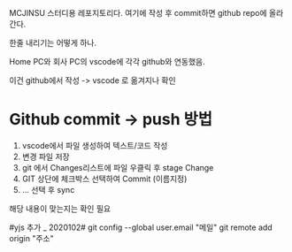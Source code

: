 MCJINSU 스터디용 레포지토리다.
여기에 작성 후 commit하면  github repo에 올라간다.

한줄 내리기는 어떻게 하나.

Home PC와 회사 PC의 vscode에 각각 github와 연동했음. 

이건 github에서 작성 -> vscode 로 옮겨지나 확인



# Github commit -> push 방법 #

1. vscode에서 파일 생성하여 텍스트/코드 작성
2. 변경 파일 저장
3. git 에서 Changes리스트에 파일 우클릭 후 stage Change 
4. GIT 상단에 체크박스 선택하여 Commit  (이름지정)
5. ...  선택 후 sync

해당 내용이 맞는지는 확인 필요


#yjs 추가 _ 2020102#
git config --global user.email "메일"
git remote add origin "주소"
